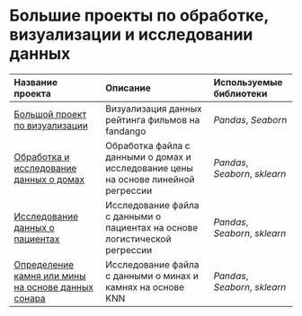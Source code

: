 # Большие проекты по обработке, визуализации и исследовании данных 

| Название проекта | Описание | Используемые библиотеки |
| :---------------------- | :---------------------- | :---------------------- |
| [Большой проект по визуализации](https://github.com/Nikita-Kos/Capstone-Project/tree/main/0.%20Project) | Визуализация данных рейтинга фильмов на fandango| *Pandas*, *Seaborn*|
| [Обработка и исследование данных о домах](https://github.com/Nikita-Kos/Capstone-Project/tree/main/1.%20Project) | Обработка файла с данными о домах и исследование цены на основе линейной регрессии| *Pandas*, *Seaborn*, *sklearn*| 
| [Исследование данных о пациентах](https://github.com/Nikita-Kos/Capstone-Project/tree/main/2.%20Project) | Исследование файла с данными о пациентах на основе логистической регрессии| *Pandas*, *Seaborn*, *sklearn*| 
| [Определение камня или мины на основе данных сонара](https://github.com/Nikita-Kos/Capstone-Project/tree/main/3.%20Project) | Исследование файла с данными о минах и камнях на основе KNN| *Pandas*, *Seaborn*, *sklearn*| 
